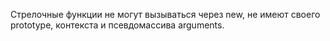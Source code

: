 Стрелочные функции не могут вызываться через new, не имеют своего prototype, контекста и псевдомассива arguments.